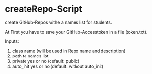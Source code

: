 # createRepo-Script

create GitHub-Repos withe a names list for students.

At First you have to save your GitHub-Accesstoken in a file (token.txt).

Inputs:
1. class name (will be used in Repo name and description)
2. path to names list  
3. private yes or no (default: public)
4. auto_init yes or no (default: without auto_init)
